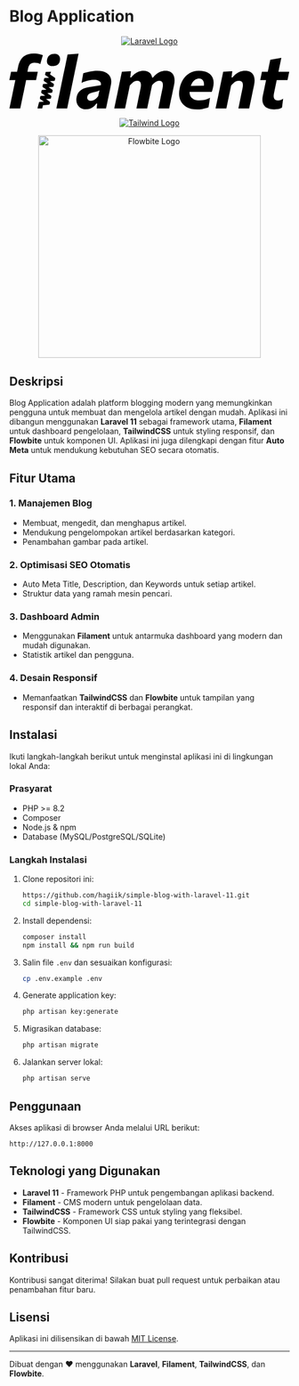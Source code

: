 # Blog Application

<p align="center"><a href="https://laravel.com" target="_blank"><img src="https://raw.githubusercontent.com/laravel/art/master/logo-lockup/5%20SVG/2%20CMYK/1%20Full%20Color/laravel-logolockup-cmyk-red.svg" alt="Laravel Logo"></a></p>
<p align="center" ><a
    href="https://filamentphp.com/"
    class="group/filament gsap-fadein relative"
>
    <div class="text-black mb-6">
        <svg
            fill="currentColor"
            viewBox="0 0 128 26"
            class="h-auto w-24 overflow-visible min-[400px]:w-28 md:w-36">
<path
                class="transition duration-300 will-change-transform group-hover/filament:-translate-x-[1.2rem] motion-reduce:transition-none"
                d="M4.97547 25.0814C5.22893 23.8838 5.47136 22.7255 5.70278 21.6063C5.89563 20.6736 6.11143 19.6399 6.3502 18.5051L6.49621 17.8122L7.67688 12.1042H12.199L12.9924 8.32689H8.2649C8.29796 8.15901 8.34755 7.90998 8.41367 7.57982C8.47979 7.24965 8.53489 6.97265 8.57897 6.74881C8.75529 5.88702 9.07486 5.24068 9.5377 4.80978C10.0005 4.37889 10.6397 4.16344 11.4552 4.16344C11.918 4.16344 12.3753 4.2194 12.8271 4.33132C13.2789 4.44325 13.7087 4.59993 14.1165 4.80139L15.3066 0.772252C14.954 0.615563 14.5435 0.47846 14.0751 0.360944C13.6068 0.243427 13.1136 0.153891 12.5957 0.0923344C12.0778 0.0307782 11.5598 0 11.0419 0C10.2264 0 9.44403 0.0979305 8.69468 0.293791C7.94532 0.489652 7.26209 0.819818 6.64498 1.28429C6.02787 1.74876 5.49065 2.37831 5.03332 3.17295C4.576 3.96758 4.22612 4.95808 3.98368 6.14444C3.8294 6.8943 3.66135 7.70853 3.47952 8.5871L3.53341 8.32689H0.793431L0 12.1042H2.7438L2.70361 12.2966C2.63044 12.6453 2.55815 12.9905 2.48674 13.3321L2.38029 13.8418C2.20397 14.6868 2.04419 15.4562 1.90093 16.1501L1.5538 17.8289C1.26728 19.2168 1.00556 20.4731 0.768636 21.5979C0.531709 22.7227 0.292026 23.8838 0.0495894 25.0814H4.97547Z"
                fill="black"
            />
            <path
                class="transition duration-300 will-change-transform group-hover/filament:scale-90 motion-reduce:transition-none"
                d="M19.0468 8.29404L18.5751 9.50848L20.7854 11.0626C20.9046 11.1457 20.9681 11.3013 20.9506 11.4576L20.9429 11.5045L20.7943 12.1851C20.7569 12.3565 20.627 12.4804 20.4737 12.4907L18.5227 12.6217L20.1912 13.785C20.3103 13.8681 20.3739 14.0236 20.3564 14.18L20.3487 14.2269L20.2001 14.9075C20.1627 15.0789 20.0328 15.2028 19.8795 15.2131L17.9285 15.3444L19.597 16.5074C19.7161 16.5905 19.7797 16.746 19.7622 16.9024L19.7545 16.9493L19.6059 17.6299C19.5685 17.8013 19.4385 17.9252 19.2853 17.9355L17.3346 18.0667L19.0028 19.2298C19.1219 19.3129 19.1855 19.4684 19.168 19.6248L19.1602 19.6717L19.0117 20.3523C18.9743 20.5237 18.8443 20.6476 18.6911 20.6579L16.7403 20.789L18.4086 21.9522C18.5277 22.0353 18.5913 22.1908 18.5738 22.3472L18.566 22.3941L18.4175 23.0747C18.3801 23.2461 18.2501 23.37 18.0969 23.3803L15.3609 23.6216L15.0204 25.0814H12.8359L13.5114 22.3993C13.5488 22.2279 13.6787 22.104 13.832 22.0937L15.7828 21.962L14.1145 20.7994C13.9954 20.7163 13.9318 20.5607 13.9493 20.4044L13.957 20.3575L14.1056 19.6769C14.143 19.5055 14.2729 19.3816 14.4262 19.3713L16.3767 19.2397L14.7087 18.077C14.5896 17.9939 14.526 17.8384 14.5435 17.682L14.5513 17.6351L14.6998 16.9545C14.7372 16.7831 14.8672 16.6592 15.0204 16.6489L16.971 16.5174L15.3029 15.3546C15.1838 15.2715 15.1202 15.116 15.1377 14.9596L15.1455 14.9127L15.294 14.2321C15.3314 14.0607 15.4614 13.9368 15.6146 13.9265L17.5652 13.7951L15.8971 12.6322C15.778 12.5491 15.7144 12.3936 15.7319 12.2372L15.7397 12.1903L15.8882 11.5097C15.9256 11.3383 16.0556 11.2144 16.2088 11.2041L18.1595 11.0728L16.4913 9.90977C16.3722 9.82672 16.3086 9.67117 16.3262 9.51478L16.3339 9.46791L16.6376 8.38675L19.0468 8.29404ZM20.7269 0.151123C21.6226 0.151123 22.2863 0.456106 22.7179 1.06607C23.1496 1.67604 23.2791 2.40632 23.1064 3.25692C22.9122 4.23063 22.5102 4.88816 21.9005 5.22952C21.2907 5.57087 20.5326 5.74155 19.6261 5.74155C18.7412 5.74155 18.0749 5.47574 17.627 4.94412C17.1792 4.4125 17.0524 3.65424 17.2466 2.66934C17.4301 1.77397 17.832 1.13043 18.4526 0.738706C19.0731 0.346984 19.8312 0.151123 20.7269 0.151123Z"
                fill="black"
            />
<path
                class="transition duration-300 will-change-transform group-hover/filament:translate-x-3 motion-reduce:transition-none"
                d="M27.1244 21.6063C26.893 22.7255 26.656 23.8838 26.4136 25.0814H21.4712C21.7246 23.8838 21.9671 22.7227 22.1985 21.5979C22.4299 20.4731 22.6944 19.2167 22.9919 17.8289L24.9094 8.52834C25.2069 7.16291 25.4934 5.81427 25.7689 4.48241C26.0444 3.15056 26.3199 1.81311 26.5954 0.470059L31.6205 0.0335693C31.345 1.35423 31.0612 2.71127 30.7692 4.10468C30.4772 5.49809 30.1714 6.96705 29.8518 8.51155L27.9178 17.8121C27.6203 19.2223 27.3558 20.487 27.1244 21.6063Z"
                fill="black"
            />
<path
                class="transition duration-300 will-change-transform group-hover/filament:translate-x-3 motion-reduce:transition-none"
                d="M40.1595 7.8736C41.7464 7.8736 43.0522 8.14221 44.0771 8.67943C45.1019 9.21665 45.8127 9.9805 46.2094 10.971C46.6061 11.9615 46.6557 13.1395 46.3582 14.5049C46.248 15.0645 46.1323 15.6325 46.011 16.2089C45.8898 16.7853 45.7631 17.3868 45.6309 18.0136L45.3333 19.4238C45.157 20.2632 44.9724 21.1474 44.7796 22.0763C44.5867 23.0053 44.3746 24.0069 44.1432 25.0814H39.8785L40.0934 22.8486H39.7132C39.3055 23.4417 38.8564 23.9314 38.366 24.3175C37.8756 24.7036 37.3439 24.9946 36.7709 25.1905C36.1979 25.3864 35.5807 25.4843 34.9195 25.4843C33.8727 25.4843 32.9966 25.2241 32.2913 24.7036C31.586 24.1832 31.0957 23.4921 30.8202 22.6303C30.5447 21.7685 30.5171 20.8284 30.7375 19.8099C30.9028 19.0265 31.17 18.3717 31.5392 17.8457C31.9084 17.3197 32.3547 16.8888 32.8781 16.553C33.4016 16.2173 33.9801 15.9515 34.6137 15.7556C35.2474 15.5597 35.9058 15.4114 36.5891 15.3107L41.7629 14.4881C41.8731 13.9845 41.8318 13.5452 41.6389 13.1702C41.4461 12.7953 41.1017 12.5043 40.6058 12.2973C40.1099 12.0902 39.4763 11.9867 38.7049 11.9867C38.3082 11.9867 37.8866 12.0175 37.4403 12.079C36.994 12.1406 36.5284 12.2301 36.0436 12.3476C35.5587 12.4651 35.06 12.6106 34.5476 12.7841C34.0352 12.9576 33.509 13.1618 32.969 13.3969L33.7459 8.9984C34.1426 8.8641 34.5945 8.73259 35.1014 8.60388C35.6083 8.47517 36.1428 8.35486 36.7048 8.24294C37.2668 8.13102 37.8426 8.04148 38.4321 7.97433C39.0217 7.90718 39.5975 7.8736 40.1595 7.8736ZM41.1513 16.7545C40.997 16.8664 40.8097 16.9755 40.5893 17.0819C40.3689 17.1882 40.0658 17.2945 39.6801 17.4008C39.2944 17.5072 38.771 17.6331 38.1098 17.7786C37.68 17.8793 37.2888 17.9968 36.9362 18.1311C36.5835 18.2654 36.2915 18.4557 36.0601 18.7019C35.8287 18.9481 35.6744 19.2671 35.5973 19.6588C35.4871 20.2744 35.5918 20.7529 35.9113 21.0942C36.2309 21.4356 36.6662 21.6062 37.2172 21.6062C37.6139 21.6062 38.0134 21.5195 38.4156 21.346C38.8178 21.1726 39.2035 20.9235 39.5727 20.599C39.9419 20.2744 40.2807 19.8883 40.5893 19.4406L41.1513 16.7545ZM65.1814 10.8634C65.0078 10.0209 64.6549 9.34892 64.1227 8.84731C63.4339 8.19817 62.4724 7.8736 61.2382 7.8736C60.4778 7.8736 59.7478 8.0079 59.048 8.27651C58.3482 8.54512 57.7036 8.91166 57.114 9.37613C56.5245 9.8406 56.0258 10.3582 55.6181 10.929H55.2048L55.5519 8.07506L51.3864 8.32688C51.0999 9.72589 50.8189 11.0773 50.5434 12.3812C50.2679 13.6851 50.009 14.9414 49.7665 16.1501L49.4194 17.8289C49.1219 19.2167 48.8574 20.4731 48.626 21.5979C48.3945 22.7227 48.1521 23.8838 47.8987 25.0814H52.8411C53.0835 23.8838 53.3204 22.731 53.5518 21.623C53.7833 20.515 54.0312 19.3343 54.2957 18.0808L55.0065 14.6056C55.3591 14.1915 55.7145 13.8222 56.0726 13.4976C56.4308 13.173 56.8055 12.9156 57.1967 12.7254C57.5879 12.5351 58.0039 12.44 58.4447 12.44C59.2161 12.44 59.7092 12.7449 59.9241 13.3549C60.139 13.9649 60.1417 14.7735 59.9324 15.7808L59.453 18.0975C59.1885 19.351 58.9461 20.5262 58.7257 21.623C58.5053 22.7199 58.2683 23.8726 58.0149 25.0814H62.9408C63.1942 23.8838 63.4394 22.7227 63.6764 21.5979C63.9133 20.4731 64.175 19.2167 64.4615 17.8289C64.5938 17.1798 64.7232 16.553 64.85 15.9487C64.9767 15.3443 65.0896 14.8071 65.1888 14.337L65.1654 14.4463L65.2003 14.4074C65.4366 14.1475 65.6754 13.905 65.9166 13.6799L66.098 13.5144C66.4616 13.1898 66.8391 12.9296 67.2303 12.7337C67.6215 12.5379 68.0375 12.44 68.4783 12.44C69.2496 12.44 69.7428 12.7449 69.9577 13.3549C70.1726 13.9649 70.1753 14.7735 69.9659 15.7808L69.4866 18.0975C69.2331 19.3622 68.9934 20.5402 68.7675 21.6314C68.5416 22.7227 68.3019 23.8726 68.0485 25.0814H72.9909C73.2333 23.8838 73.4703 22.7255 73.7017 21.6062C73.9331 20.487 74.1976 19.2279 74.4951 17.8289C74.6273 17.1798 74.7568 16.553 74.8836 15.9487C75.0103 15.3443 75.1232 14.8071 75.2224 14.337C75.6412 12.3784 75.5089 10.8115 74.8257 9.63635C74.1425 8.46118 72.9578 7.8736 71.2718 7.8736C70.5114 7.8736 69.7786 8.0107 69.0733 8.28491C68.3681 8.55911 67.7151 8.93125 67.1145 9.40132C66.514 9.87138 65.9988 10.403 65.569 10.9962H65.2065L65.1814 10.8634ZM86.5493 7.8736C88.2795 7.8736 89.69 8.19257 90.781 8.83052C91.8719 9.46847 92.6103 10.3638 92.9959 11.5166C93.3816 12.6694 93.3872 14.0124 93.0125 15.5458C92.9243 15.9151 92.8334 16.262 92.7397 16.5866C92.6695 16.83 92.5946 17.0672 92.515 17.298L92.4339 17.5267H82.3145L82.3113 17.593C82.288 18.2334 82.3811 18.7905 82.5904 19.2643C82.9045 19.975 83.4252 20.5066 84.1525 20.8592C84.8798 21.2117 85.7724 21.388 86.8303 21.388C87.2932 21.388 87.8083 21.346 88.3759 21.2621C88.9434 21.1782 89.5082 21.0494 90.0702 20.876C90.6322 20.7025 91.1501 20.4814 91.624 20.2128L90.9628 24.477C90.6652 24.6561 90.2575 24.824 89.7396 24.9807C89.2216 25.1373 88.6238 25.2661 87.9461 25.3668C87.2684 25.4675 86.5383 25.5179 85.7559 25.5179C83.7723 25.5179 82.1166 25.1289 80.7887 24.3511C79.4608 23.5733 78.5241 22.468 77.9786 21.0355C77.4331 19.6029 77.3588 17.9017 77.7555 15.9319C78.0861 14.309 78.6481 12.8932 79.4415 11.6845C80.2349 10.4758 81.2322 9.53842 82.4334 8.87249C83.6346 8.20656 85.0065 7.8736 86.5493 7.8736ZM86.6485 11.4159C86.0865 11.4159 85.5383 11.567 85.0038 11.8692C84.4693 12.1713 83.9927 12.6414 83.574 13.2794C83.3227 13.6621 83.1072 14.1114 82.9273 14.6271L82.8777 14.7744L88.8514 14.6478L88.8702 14.5036C88.9521 13.767 88.8452 13.1071 88.5494 12.5239C88.1748 11.7852 87.5411 11.4159 86.6485 11.4159ZM99.102 25.0814C99.3445 23.8838 99.5814 22.7338 99.8128 21.6314C100.044 20.529 100.292 19.3455 100.557 18.0808L101.267 14.6056C101.62 14.1915 101.981 13.8222 102.35 13.4976C102.719 13.173 103.105 12.9156 103.507 12.7254C103.909 12.5351 104.347 12.44 104.821 12.44C105.692 12.44 106.243 12.7449 106.474 13.3549C106.706 13.9649 106.711 14.7735 106.491 15.7808L106.011 18.0975C105.758 19.351 105.518 20.5262 105.292 21.623C105.067 22.7199 104.827 23.8726 104.573 25.0814H109.516C109.769 23.8838 110.014 22.7227 110.251 21.5979C110.488 20.4731 110.745 19.2167 111.02 17.8289C111.163 17.1798 111.298 16.553 111.425 15.9487C111.552 15.3443 111.665 14.8071 111.764 14.337C112.172 12.3784 112.028 10.8115 111.334 9.63635C110.64 8.46118 109.4 7.8736 107.615 7.8736C106.832 7.8736 106.08 8.0079 105.359 8.27651C104.637 8.54512 103.978 8.91166 103.383 9.37613C102.788 9.8406 102.287 10.3582 101.879 10.929H101.466L101.813 8.07506L97.6474 8.32688C97.3609 9.72589 97.0799 11.0801 96.8044 12.3896C96.5289 13.6991 96.2699 14.9526 96.0275 16.1501L95.6804 17.8289C95.3938 19.2056 95.1321 20.4591 94.8952 21.5895C94.6583 22.7199 94.4131 23.8838 94.1596 25.0814H99.102ZM120.965 25.5347C121.362 25.5347 121.791 25.4983 122.254 25.4255C122.717 25.3528 123.15 25.2577 123.552 25.1401C123.954 25.0226 124.271 24.8855 124.502 24.7288L125.031 20.6158C124.601 20.9179 124.174 21.1306 123.75 21.2537C123.326 21.3768 122.937 21.4384 122.585 21.4384C121.78 21.4384 121.232 21.1586 120.94 20.599C120.648 20.0394 120.618 19.2223 120.849 18.1479L122.097 12.1042H127.015L127.808 8.32688H122.884L122.917 8.16949C122.989 7.83058 123.057 7.50308 123.123 7.18699L123.188 6.87471C123.359 6.05209 123.527 5.25186 123.692 4.47401C123.858 3.69617 124.028 2.87075 124.205 1.99777L119.147 2.88754C118.915 3.99555 118.692 5.06999 118.477 6.11085C118.348 6.73537 118.208 7.40219 118.058 8.11132L118.012 8.32688H115.345L114.551 12.1042H117.227L117.206 12.2058L117.146 12.4987C116.97 13.3661 116.802 14.1775 116.642 14.933C116.483 15.6885 116.331 16.4159 116.188 17.1154C116.044 17.8149 115.896 18.5284 115.741 19.2559C115.444 20.6773 115.477 21.8525 115.841 22.7814C116.204 23.7104 116.83 24.4015 117.717 24.8547C118.604 25.308 119.687 25.5347 120.965 25.5347Z"
                fill="black"/>
</svg>

</a></p>
<p align="center"><a href="https://laravel.com" target="_blank"><img src="https://raw.githubusercontent.com/tailwindlabs/tailwindcss/HEAD/.github/logo-light.svg" alt="Tailwind Logo"></a></p>

</a></p>
<p align="center"><a href="https://laravel.com" target="_blank"><img src="https://flowbite.s3.amazonaws.com/brand/logo-light/type/flowbite-logo.png" width="400" alt="Flowbite Logo"></a></p>

## Deskripsi
Blog Application adalah platform blogging modern yang memungkinkan pengguna untuk membuat dan mengelola artikel dengan mudah. Aplikasi ini dibangun menggunakan **Laravel 11** sebagai framework utama, **Filament** untuk dashboard pengelolaan, **TailwindCSS** untuk styling responsif, dan **Flowbite** untuk komponen UI. Aplikasi ini juga dilengkapi dengan fitur **Auto Meta** untuk mendukung kebutuhan SEO secara otomatis.

## Fitur Utama

### 1. Manajemen Blog
- Membuat, mengedit, dan menghapus artikel.
- Mendukung pengelompokan artikel berdasarkan kategori.
- Penambahan gambar pada artikel.

### 2. Optimisasi SEO Otomatis
- Auto Meta Title, Description, dan Keywords untuk setiap artikel.
- Struktur data yang ramah mesin pencari.

### 3. Dashboard Admin
- Menggunakan **Filament** untuk antarmuka dashboard yang modern dan mudah digunakan.
- Statistik artikel dan pengguna.

### 4. Desain Responsif
- Memanfaatkan **TailwindCSS** dan **Flowbite** untuk tampilan yang responsif dan interaktif di berbagai perangkat.

## Instalasi

Ikuti langkah-langkah berikut untuk menginstal aplikasi ini di lingkungan lokal Anda:

### Prasyarat
- PHP >= 8.2
- Composer
- Node.js & npm
- Database (MySQL/PostgreSQL/SQLite)

### Langkah Instalasi
1. Clone repositori ini:
   ```bash
   https://github.com/hagiik/simple-blog-with-laravel-11.git
   cd simple-blog-with-laravel-11
   ```

2. Install dependensi:
   ```bash
   composer install
   npm install && npm run build
   ```

3. Salin file `.env` dan sesuaikan konfigurasi:
   ```bash
   cp .env.example .env
   ```

4. Generate application key:
   ```bash
   php artisan key:generate
   ```

5. Migrasikan database:
   ```bash
   php artisan migrate
   ```

6. Jalankan server lokal:
   ```bash
   php artisan serve
   ```

## Penggunaan
Akses aplikasi di browser Anda melalui URL berikut:
```
http://127.0.0.1:8000
```

## Teknologi yang Digunakan
- **Laravel 11** - Framework PHP untuk pengembangan aplikasi backend.
- **Filament** - CMS modern untuk pengelolaan data.
- **TailwindCSS** - Framework CSS untuk styling yang fleksibel.
- **Flowbite** - Komponen UI siap pakai yang terintegrasi dengan TailwindCSS.

## Kontribusi
Kontribusi sangat diterima! Silakan buat pull request untuk perbaikan atau penambahan fitur baru.

## Lisensi
Aplikasi ini dilisensikan di bawah [MIT License](LICENSE).

---

Dibuat dengan ❤️ menggunakan **Laravel**, **Filament**, **TailwindCSS**, dan **Flowbite**.
